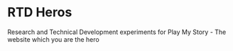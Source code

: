 # RTD Heros
Research and Technical Development experiments
for Play My Story - The website which you are the hero
